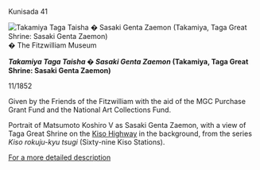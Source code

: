 Kunisada 41

![Takamiya Taga Taisha � Sasaki Genta Zaemon (Takamiya, Taga Great Shrine: Sasaki Genta Zaemon)](kunisada/P.64-1999.jpg)
� The Fitzwilliam Museum

**_Takamiya Taga Taisha � Sasaki Genta Zaemon_ (Takamiya, Taga Great Shrine: Sasaki Genta Zaemon)**

11/1852

Given by the Friends of the Fitzwilliam with the aid of the MGC Purchase Grant Fund and the National Art Collections Fund.


Portrait of Matsumoto Koshiro V as Sasaki Genta Zaemon, with a view of Taga Great Shrine on the [Kiso Highway](../Group22.htm) in the background, from the series _Kiso rokuju-kyu tsugi_ (Sixty-nine Kiso Stations).

[For a more detailed description](../textp64.htm)
